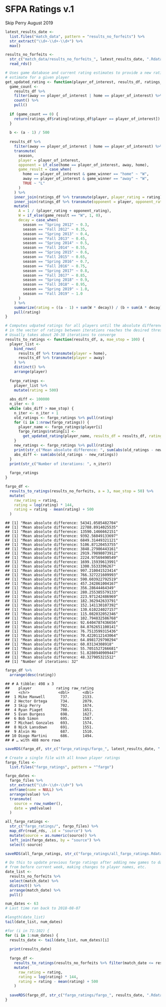 SFPA Ratings v.1
================
Skip Perry
August 2019

``` r
latest_results_date <- 
  list.files("match_data", pattern = "results_no_forfeits") %>% 
  str_extract("\\d+-\\d+-\\d+") %>% 
  max()

results_no_forfeits <- 
  str_c("match_data/results_no_forfeits_", latest_results_date, ".Rdata") %>% 
  read_rds()

# Uses game database and current rating estimates to provide a new rating 
# estimate for a given player 
get_updated_rating <- function(player_of_interest, results_df, ratings_df, a) {
  game_count <- 
    results_df %>% 
    filter(away == player_of_interest | home == player_of_interest) %>% 
    count() %>% 
    pull()
  
  if (game_count == 0) {
    return(ratings_df$rating[ratings_df$player == player_of_interest])
  }
  
  b <- (a - 1) / 500
  
  results_df %>% 
    filter(away == player_of_interest | home == player_of_interest) %>% 
    transmute(
      season,
      player = player_of_interest,
      opponent = if_else(home == player_of_interest, away, home),
      game_result = case_when(
        home == player_of_interest & game_winner == "home" ~ "W",
        away == player_of_interest & game_winner == "away" ~ "W",
        TRUE ~ "L"
      )
    ) %>% 
    inner_join(ratings_df %>% transmute(player, player_rating = rating), by = "player") %>% 
    inner_join(ratings_df %>% transmute(opponent = player, opponent_rating = rating), by = "opponent") %>% 
    mutate(
      A = 1 / (player_rating + opponent_rating),
      W = if_else(game_result == "W", 1, 0),
      decay = case_when(
        season == "Spring 2012" ~ 0.3,
        season == "Fall 2012" ~ 0.35,
        season == "Spring 2013" ~ 0.4,
        season == "Fall 2013" ~ 0.45,
        season == "Spring 2014" ~ 0.5,
        season == "Fall 2014" ~ 0.55,
        season == "Spring 2015" ~ 0.6,
        season == "Fall 2015" ~ 0.65,
        season == "Spring 2016" ~ 0.7,
        season == "Fall 2016" ~ 0.75,
        season == "Spring 2017" ~ 0.8,
        season == "Fall 2017" ~ 0.85,
        season == "Spring 2018" ~ 0.9,
        season == "Fall 2018" ~ 0.95,
        season == "Spring 2019" ~ 1.0,
        season == "Fall 2019" ~ 1.0
      )
    ) %>% 
    summarize(rating = ((a - 1) + sum(W * decay)) / (b + sum(A * decay))) %>% 
    pull(rating)
}

# Computes udpated ratings for all players until the absolute difference 
# in the vector of ratings between iterations reaches the desired threshold
# Usually takes about 20-30 iterations to converge
results_to_ratings <- function(results_df, a, mae_stop = 100) {
  player_list <- 
    bind_rows(
      results_df %>% transmute(player = home), 
      results_df %>% transmute(player = away)
    ) %>% 
    distinct() %>% 
    arrange(player)
  
  fargo_ratings <- 
    player_list %>% 
    mutate(rating = 500)
  
  abs_diff <- 100000
  n_iter <- 0
  while (abs_diff > mae_stop) {
    n_iter <- n_iter + 1
    old_ratings <- fargo_ratings %>% pull(rating)
    for (i in 1:nrow(fargo_ratings)) {
      player_name <- fargo_ratings$player[i]
      fargo_ratings$rating[i] <- 
        get_updated_rating(player_name, results_df = results_df, ratings_df = fargo_ratings, a = a)
    }
    new_ratings <- fargo_ratings %>% pull(rating)
    print(str_c("Mean absolute difference: ", sum(abs(old_ratings - new_ratings))))
    abs_diff <- sum(abs(old_ratings - new_ratings))
  }
  print(str_c("Number of iterations: ", n_iter))
  
  fargo_ratings
}
```

``` r
fargo_df <- 
  results_to_ratings(results_no_forfeits, a = 3, mae_stop = 50) %>% 
  mutate(
    raw_rating = rating,
    rating = log(rating) * 144,
    rating = rating - mean(rating) + 500
  )
```

    ## [1] "Mean absolute difference: 54341.0585482704"
    ## [1] "Mean absolute difference: 22788.8914025535"
    ## [1] "Mean absolute difference: 13590.1466662151"
    ## [1] "Mean absolute difference: 9392.56049133697"
    ## [1] "Mean absolute difference: 6849.31449321121"
    ## [1] "Mean absolute difference: 5106.87120453755"
    ## [1] "Mean absolute difference: 3848.27986443161"
    ## [1] "Mean absolute difference: 2919.79898073912"
    ## [1] "Mean absolute difference: 2224.97569490549"
    ## [1] "Mean absolute difference: 1699.15939613991"
    ## [1] "Mean absolute difference: 1300.5533396267"
    ## [1] "Mean absolute difference: 997.210041523414"
    ## [1] "Mean absolute difference: 766.327221609993"
    ## [1] "Mean absolute difference: 590.603922792519"
    ## [1] "Mean absolute difference: 457.242861004167"
    ## [1] "Mean absolute difference: 356.28644464349"
    ## [1] "Mean absolute difference: 280.255385579133"
    ## [1] "Mean absolute difference: 223.971242486969"
    ## [1] "Mean absolute difference: 182.362942633791"
    ## [1] "Mean absolute difference: 152.141130107392"
    ## [1] "Mean absolute difference: 130.610224027157"
    ## [1] "Mean absolute difference: 115.082032052346"
    ## [1] "Mean absolute difference: 102.794832586768"
    ## [1] "Mean absolute difference: 92.6404787436656"
    ## [1] "Mean absolute difference: 84.0762651100141"
    ## [1] "Mean absolute difference: 76.7513599315436"
    ## [1] "Mean absolute difference: 70.4220112143064"
    ## [1] "Mean absolute difference: 64.8981729790294"
    ## [1] "Mean absolute difference: 60.03134308918"
    ## [1] "Mean absolute difference: 55.7051527266681"
    ## [1] "Mean absolute difference: 51.8280940909447"
    ## [1] "Mean absolute difference: 48.327905321512"
    ## [1] "Number of iterations: 32"

``` r
fargo_df %>% 
  arrange(desc(rating))
```

    ## # A tibble: 498 x 3
    ##    player           rating raw_rating
    ##    <chr>             <dbl>      <dbl>
    ##  1 Mike Maxwell       737.      2133.
    ##  2 Hector Ortega      734.      2079.
    ##  3 Skip Perry         702.      1674.
    ##  4 Ryan Piaget        700.      1651.
    ##  5 Evan Burgess       698.      1627.
    ##  6 Bob Simon          695.      1587.
    ##  7 Michael Gonzales   693.      1574.
    ##  8 Nick Lansdown      691.      1551.
    ##  9 Alvin Ho           687.      1510.
    ## 10 Diogo Martini      686.      1494.
    ## # … with 488 more rows

``` r
saveRDS(fargo_df, str_c("fargo_ratings/fargo_", latest_results_date, ".Rdata"))
```

``` r
# Create a single file with all known player ratings
fargo_files <- 
  list.files("fargo_ratings", pattern = "^fargo")

fargo_dates <- 
  fargo_files %>% 
  str_extract("\\d+-\\d+-\\d+") %>% 
  enframe(name = NULL) %>% 
  arrange(value) %>% 
  transmute(
    source = row_number(),
    date = ymd(value)
  )

all_fargo_ratings <- 
  str_c("fargo_ratings/", fargo_files) %>% 
  map_dfr(read_rds, .id = "source") %>% 
  mutate(source = as.numeric(source)) %>% 
  left_join(fargo_dates, by = "source") %>% 
  select(-source)

saveRDS(all_fargo_ratings, str_c("fargo_ratings/all_fargo_ratings.Rdata"))
```

``` r
# Do this to update previous fargo ratings after adding new games to database
# from before current week, making changes to player names, etc.
date_list <- 
  results_no_forfeits %>% 
  select(match_date) %>% 
  distinct() %>% 
  arrange(match_date) %>% 
  pull()

num_dates <- 63
# Last time ran back to 2018-08-07

#length(date_list)
tail(date_list, num_dates)

#for (i in 71:102) {
for (i in 1:num_dates) {
  results_date <- tail(date_list, num_dates)[i]
  
  print(results_date)
  
  fargo_df <- 
    results_to_ratings(results_no_forfeits %>% filter(match_date <= results_date), a = 3, mae_stop = 50) %>% 
    mutate(
      raw_rating = rating,
      rating = log(rating) * 144,
      rating = rating - mean(rating) + 500
    )
  
  saveRDS(fargo_df, str_c("fargo_ratings/fargo_", results_date, ".Rdata"))
}
```
